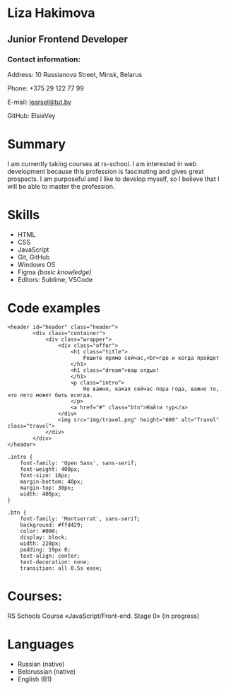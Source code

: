 # Liza Hakimova

## Junior Frontend Developer

### Contact information:
Address: 10 Russianova Street, Minsk, Belarus

Phone: +375 29 122 77 99

E-mail: learsel@tut.by

GitHub: ElsieVey

# Summary
I am currently taking courses at rs-school. I am interested in web development because this profession is fascinating and gives great prospects. I am purposeful and I like to develop myself,  so I believe that I will be able to master the profession.

# Skills
- HTML
- CSS
- JavaScript
- Git, GitHub
- Windows OS
- Figma *(basic knowledge)*
- Editors: Sublime, VSCode

# Code examples
```
<header id="header" class="header">
		<div class="container">
			<div class="wrapper">
				<div class="offer">
					<h1 class="title">
						Решите прямо сейчас,<br>где и когда пройдет
					</h1>
					<h1 class="dream">ваш отдых!
					</h1>
					<p class="intro">
						Не важно, какая сейчас пора года, важно то, что лето может быть всегда.
					</p>
					<a href="#" class="btn">Найти тур</a>
				</div>
				<img src="img/travel.png" height="600" alt="Travel" class="travel">
			</div>
		</div>
</header>
```
```
.intro {
	font-family: 'Open Sans', sans-serif;
	font-weight: 400px;
	font-size: 16px;
	margin-bottom: 40px;
	margin-top: 30px;
	width: 400px;
}

.btn {
	font-family: 'Montserrat', sans-serif;
	background: #ffd429;
	color: #000;
	display: block;
	width: 220px;
	padding: 19px 0;
	text-align: center;
	text-decoration: none;
	transition: all 0.5s ease;
  ```
  
# Courses:
RS Schools Course «JavaScript/Front-end. Stage 0» (in progress)

# Languages
- Russian (native)
- Belorussian (native)
- English (B1)
